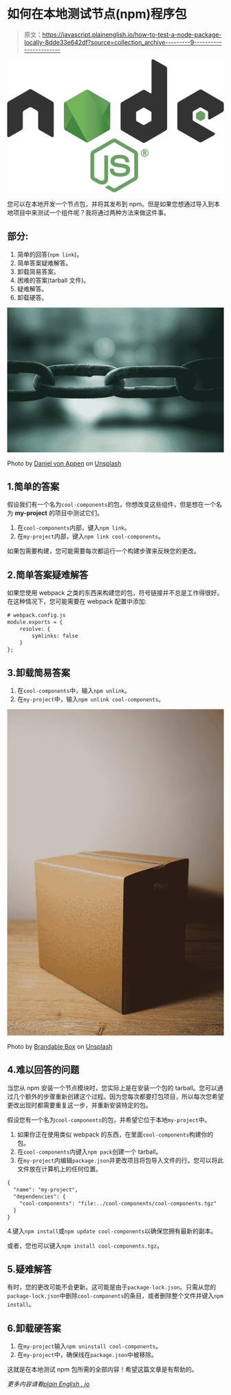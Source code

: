 # 如何在本地测试节点(npm)程序包

> 原文：<https://javascript.plainenglish.io/how-to-test-a-node-package-locally-8dde33e642df?source=collection_archive---------9----------------------->

![](img/ba4c77f611c56604217c0f2323c51a4a.png)

您可以在本地开发一个节点包，并将其发布到 npm。但是如果您想通过导入到本地项目中来测试一个组件呢？我将通过两种方法来做这件事。

## 部分:

1.  简单的回答(`npm link`)。
2.  简单答案疑难解答。
3.  卸载简易答案。
4.  困难的答案(tarball 文件)。
5.  疑难解答。
6.  卸载硬答。

![](img/c3e43c5512a052043dbd0a1830a17a58.png)

Photo by [Daniel von Appen](https://unsplash.com/@daniel_von_appen?utm_source=medium&utm_medium=referral) on [Unsplash](https://unsplash.com?utm_source=medium&utm_medium=referral)

## 1.简单的答案

假设我们有一个名为`cool-components`的包，你想改变这些组件，但是想在一个名为 **my-project** 的项目中测试它们。

1.  在`cool-components`内部，键入`npm link`。
2.  在`my-project`内部，键入`npm link cool-components`。

如果包需要构建，您可能需要每次都运行一个构建步骤来反映您的更改。

## 2.简单答案疑难解答

如果您使用 webpack 之类的东西来构建您的包，符号链接并不总是工作得很好。在这种情况下，您可能需要在 webpack 配置中添加:

```
# webpack.config.js
module.exports = {
    resolve: {
        symlinks: false
    }
};
```

## 3.卸载简易答案

1.  在`cool-components`中，输入`npm unlink`。
2.  在`my-project`中，输入`npm unlink cool-components`。

![](img/92a416f7b26de18c9e03ce2907970fec.png)

Photo by [Brandable Box](https://unsplash.com/@brandablebox?utm_source=medium&utm_medium=referral) on [Unsplash](https://unsplash.com?utm_source=medium&utm_medium=referral)

## 4.难以回答的问题

当您从 npm 安装一个节点模块时，您实际上是在安装一个包的 tarball。您可以通过几个额外的步骤重新创建这个过程。因为您每次都要打包项目，所以每次您希望更改出现时都需要重复这一步，并重新安装特定的包。

假设您有一个名为`cool-components`的包，并希望它位于本地`my-project`中。

1.  如果你正在使用类似 webpack 的东西，在里面`cool-components`构建你的包。
2.  在`cool-components`内键入`npm pack`创建一个 tarball。
3.  在`my-project`内编辑`package.json`并更改项目将包导入文件的行。您可以将此文件放在计算机上的任何位置。

```
{
  "name": "my-project",
  "dependencies": {
    "cool-components": "file:../cool-components/cool-components.tgz"
  }
}
```

4.键入`npm install`或`npm update cool-components`以确保您拥有最新的副本。

或者，您也可以键入`npm install cool-components.tgz`。

## 5.疑难解答

有时，您的更改可能不会更新。这可能是由于`package-lock.json`。只需从您的`package-lock.json`中删除`cool-components`的条目，或者删除整个文件并键入`npm install`。

## 6.卸载硬答案

1.  在`my-project`输入`npm uninstall cool-components`。
2.  在`my-project`中，确保线在`package.json`中被移除。

这就是在本地测试 npm 包所需的全部内容！希望这篇文章是有帮助的。

*更多内容请看*[*plain English . io*](http://plainenglish.io/)